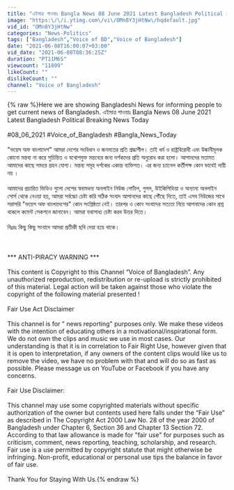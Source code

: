```yaml
---
title: "এইমাত্র পাওয়াঃ Bangla News 08 June 2021 Latest Bangladesh Political Breaking News Today"
image: "https:\/\/i.ytimg.com\/vi\/OMn8Y3jHtNw\/hqdefault.jpg"
vid_id: "OMn8Y3jHtNw"
categories: "News-Politics"
tags: ["Bangladesh","Voice of BD","Voice of Bangladesh"]
date: "2021-06-08T16:00:07+03:00"
vid_date: "2021-06-08T08:36:25Z"
duration: "PT11M6S"
viewcount: "11809"
likeCount: ""
dislikeCount: ""
channel: "Voice of Bangladesh"
---
```

{% raw %}Here we are showing Bangladeshi News for informing people to get current news of Bangladesh. এইমাত্র পাওয়াঃ Bangla News 08 June 2021 Latest Bangladesh Political Breaking News Today<br /><br />#08_06_2021 #Voice_of_Bangladesh #Bangla_News_Today<br /><br />&quot;ভয়েস অফ বাংলাদেশ&quot; আমরা দেশের সংবিধান ও জনমতের প্রতি শ্রদ্ধাশীল। তাই ধর্ম ও রাষ্ট্রবিরোধী এবং উষ্কানীমূলক কোনো মন্তব্য না করে সুচিন্তিত ও যথোপযুক্ত মন্তব্যের জন্য দর্শকদের প্রতি অনুরোধ করা হলো। আপানদের মতামত আমাদের কাছে সাদরে গ্রহন যোগ্য। মন্তব্য সমূহ দর্শকের একান্ত ব্যক্তিগত। এর জন্য চ্যানেল কর্তীপক্ষ কোন ভাবেই দায়ী নয় ।<br /><br />আমাদের প্রচারিত ভিডিও গুলো দেশের স্বনামধন্য অনলাইন নিউজ পোর্টাল, গুগল, উইকিপিডিয়া  ও অন্যান্য অনলাইন সোর্স থেকে নেওয়া হয়, আমরা সর্বচ্চো চেষ্টা করি সঠিক সংবাদ আপানদের কাছে পৌঁছে দিতে, তাই এসব নিউজের সাথে সরাসরি &quot;ভয়েস অফ বাংলাদেশের&quot; কোন সংশ্লিষ্ঠতা নেই। তারপর ও কোন সংবাদের সত্যতা নিয়ে আপনাদের কোন প্রশ্ন থাকলে কমেন্ট সেকশনে জানাবেন। আমরা যথাসাধ্য চেষ্টা করব উত্তর দিতে।<br /><br />বিঃদ্রঃ কিছু কিছু সংবাদে আমরা প্রতীকী ছবি দেয়া হয়ে থাকে।<br /><br /><br />                            <br />                        *** ANTI-PIRACY WARNING *** <br /><br />This content is Copyright to this Channel “Voice of Bangladesh”. Any unauthorized reproduction, redistribution or re-upload is strictly prohibited of this material. Legal action will be taken against those who violate the copyright of the following material presented ! <br /><br />Fair Use Act Disclaimer<br /><br />This channel is for &quot; news reporting&quot; purposes only. We make these videos with the intention of educating others in a motivational/inspirational form. We do not own the clips and music we use in most cases. Our understanding is that it is in correlation to Fair Right Use, however given that it is open to interpretation, if any owners of the content clips would like us to remove the video, we have no problem with that and will do so as fast as possible. Please message us on YouTube or Facebook if you have any concerns.<br /><br />Fair Use Disclaimer:<br /><br />This channel may use some copyrighted materials without specific authorization of the owner but contents used here falls under the “Fair Use” as described in The Copyright Act 2000 Law No. 28 of the year 2000 of Bangladesh under Chapter 6, Section 36 and Chapter 13 Section 72. According to that law allowance is made for &quot;fair use&quot; for purposes such as criticism, comment, news reporting, teaching, scholarship, and research. Fair use is a use permitted by copyright statute that might otherwise be infringing. Non-profit, educational or personal use tips the balance in favor of fair use.<br /><br />Thank You for Staying With Us.{% endraw %}
